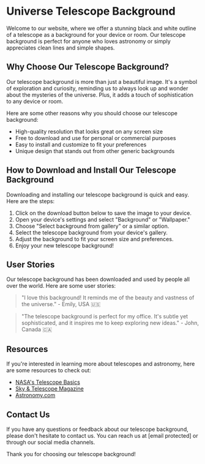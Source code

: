 <!--font:Exo 2-->

# Universe Telescope Background

Welcome to our website, where we offer a stunning black and white outline of a telescope as a background for your device or room. Our telescope background is perfect for anyone who loves astronomy or simply appreciates clean lines and simple shapes.

## Why Choose Our Telescope Background?

Our telescope background is more than just a beautiful image. It's a symbol of exploration and curiosity, reminding us to always look up and wonder about the mysteries of the universe. Plus, it adds a touch of sophistication to any device or room.

Here are some other reasons why you should choose our telescope background:

- High-quality resolution that looks great on any screen size
- Free to download and use for personal or commercial purposes
- Easy to install and customize to fit your preferences
- Unique design that stands out from other generic backgrounds

## How to Download and Install Our Telescope Background

Downloading and installing our telescope background is quick and easy. Here are the steps:

1. Click on the download button below to save the image to your device.
2. Open your device's settings and select "Background" or "Wallpaper."
3. Choose "Select background from gallery" or a similar option.
4. Select the telescope background from your device's gallery.
5. Adjust the background to fit your screen size and preferences.
6. Enjoy your new telescope background!

## User Stories

Our telescope background has been downloaded and used by people all over the world. Here are some user stories:

> "I love this background! It reminds me of the beauty and vastness of the universe." - Emily, USA 🇺🇸

> "The telescope background is perfect for my office. It's subtle yet sophisticated, and it inspires me to keep exploring new ideas." - John, Canada 🇨🇦

## Resources

If you're interested in learning more about telescopes and astronomy, here are some resources to check out:

- [NASA's Telescope Basics](#)
- [Sky & Telescope Magazine](#)
- [Astronomy.com](#)

## Contact Us

If you have any questions or feedback about our telescope background, please don't hesitate to contact us. You can reach us at [email protected] or through our social media channels.

Thank you for choosing our telescope background!

<!--

Write me content for website with wallpaper which alt text is:

"A black and white outline of a telescope, with clean lines and simple shapes that highlight the intricate mechanics of the instrument."

The name/title of the page should not be 1:1 copy of the alt text but rather a real content of the website which is using this wallpaper.

- Use markdown format 
- Start with heading
- Heading should be short and concise
- The content should look like a real website 
- The website should not be about the wallpaper, wallpaper is just a related background
- Heading should be contain work "wallpaper" or "background"
- Include real sections like references, contact, user stories, etc. use things relevant to the page purpose.
- Feel free to use structure like headings, bullets, numbering, blockquotes, paragraphs, horizontal lines, etc.
- You can use formatting like bold or _italic_
- You can include UTF-8 emojis
- Links should be only #hash anchors (and you can refer to the document itself)
- Do not include images


---


# Explore the Cosmos with Our Telescope Wallpaper Background

Welcome to our website, where we offer a stunning black and white outline of a telescope as a wallpaper background. Our wallpaper is perfect for anyone who loves astronomy or simply appreciates clean lines and simple shapes.

## Why Choose Our Telescope Wallpaper Background?

Our telescope wallpaper background is more than just a beautiful image. It's a symbol of exploration and curiosity, reminding us to always look up and wonder about the mysteries of the universe. Plus, it adds a touch of sophistication to any device or room.

Here are some other reasons why you should choose our telescope wallpaper background:

- High-quality resolution that looks great on any screen size
- Free to download and use for personal or commercial purposes
- Easy to install and customize to fit your preferences
- Unique design that stands out from other generic wallpapers

## How to Download and Install Our Telescope Wallpaper Background

Downloading and installing our telescope wallpaper background is quick and easy. Here are the steps:

1. Click on the download button below to save the image to your device.
2. Open your device's settings and select "Wallpaper."
3. Choose "Select wallpaper from gallery" or a similar option.
4. Select the telescope wallpaper from your device's gallery.
5. Adjust the wallpaper to fit your screen size and preferences.
6. Enjoy your new telescope wallpaper background!

## User Stories

Our telescope wallpaper background has been downloaded and used by people all over the world. Here are some user stories:

> "I love this wallpaper! It's so unique and reminds me of my childhood dream of becoming an astronaut." - Emily, USA 🇺🇸

> "The telescope wallpaper is perfect for my office. It's subtle yet sophisticated, and it inspires me to keep exploring new ideas." - John, Canada 🇨🇦

## References

If you're interested in learning more about telescopes and astronomy, here are some resources to check out:

- [NASA's Telescope Basics](#)
- [Sky & Telescope Magazine](#)
- [Astronomy.com](#)

## Contact Us

If you have any questions or feedback about our telescope wallpaper background, please don't hesitate to contact us. You can reach us at [email protected] or through our social media channels.

Thank you for choosing our telescope wallpaper background!


---


Heading should not include word "wallpaper". The website should not be about the wallpaper itself, wallpaper is just a related background, rewrite whole content.


---


# Discover the Wonders of the Universe with Our Telescope Background

Welcome to our website, where we offer a stunning black and white outline of a telescope as a background for your device or room. Our telescope background is perfect for anyone who loves astronomy or simply appreciates clean lines and simple shapes.

## Why Choose Our Telescope Background?

Our telescope background is more than just a beautiful image. It's a symbol of exploration and curiosity, reminding us to always look up and wonder about the mysteries of the universe. Plus, it adds a touch of sophistication to any device or room.

Here are some other reasons why you should choose our telescope background:

- High-quality resolution that looks great on any screen size
- Free to download and use for personal or commercial purposes
- Easy to install and customize to fit your preferences
- Unique design that stands out from other generic backgrounds

## How to Download and Install Our Telescope Background

Downloading and installing our telescope background is quick and easy. Here are the steps:

1. Click on the download button below to save the image to your device.
2. Open your device's settings and select "Background" or "Wallpaper."
3. Choose "Select background from gallery" or a similar option.
4. Select the telescope background from your device's gallery.
5. Adjust the background to fit your screen size and preferences.
6. Enjoy your new telescope background!

## User Stories

Our telescope background has been downloaded and used by people all over the world. Here are some user stories:

> "I love this background! It reminds me of the beauty and vastness of the universe." - Emily, USA 🇺🇸

> "The telescope background is perfect for my office. It's subtle yet sophisticated, and it inspires me to keep exploring new ideas." - John, Canada 🇨🇦

## Resources

If you're interested in learning more about telescopes and astronomy, here are some resources to check out:

- [NASA's Telescope Basics](#)
- [Sky & Telescope Magazine](#)
- [Astronomy.com](#)

## Contact Us

If you have any questions or feedback about our telescope background, please don't hesitate to contact us. You can reach us at [email protected] or through our social media channels.

Thank you for choosing our telescope background!

-->

